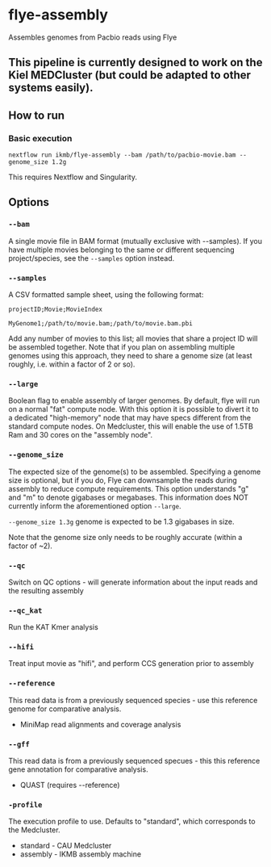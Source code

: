 # flye-assembly
Assembles genomes from Pacbio reads using Flye

## This pipeline is currently designed to work on the Kiel MEDCluster (but could be adapted to other systems easily). 

## How to run

### Basic execution

`nextflow run ikmb/flye-assembly --bam /path/to/pacbio-movie.bam --genome_size 1.2g`

This requires Nextflow and Singularity. 

## Options

### `--bam`
A single movie file in BAM format (mutually exclusive with --samples). If you have multiple movies belonging to the same or different sequencing project/species, see the `--samples` option instead. 

### `--samples`
A CSV formatted sample sheet, using the following format:

```
projectID;Movie;MovieIndex

MyGenome1;/path/to/movie.bam;/path/to/movie.bam.pbi
```

Add any number of movies to this list; all movies that share a project ID will be assembled together. Note that if you plan on assembling multiple genomes
using this approach, they need to share a genome size (at least roughly, i.e. within a factor of 2 or so). 

### `--large`
Boolean flag to enable assembly of larger genomes. By default, flye will run on a normal "fat" compute node. With this option it is possible to divert it to a dedicated "high-memory" node that may have specs different
from the standard compute nodes. On Medcluster, this will enable the use of 1.5TB Ram and 30 cores on the "assembly node". 

### `--genome_size`
The expected size of the genome(s) to be assembled. Specifying a genome size is optional, but if you do, Flye can downsample the reads during assembly to reduce compute requirements. 
This option understands "g" and "m" to denote gigabases or megabases. This information does NOT currently inform the aforementioned option `--large`. 

`--genome_size 1.3g` genome is expected to be 1.3 gigabases in size.

Note that the genome size only needs to be roughly accurate (within a factor of ~2). 

### `--qc`
Switch on QC options - will generate information about the input reads and the resulting assembly

### `--qc_kat`
Run the KAT Kmer analysis 

### `--hifi`
Treat input movie as "hifi", and perform CCS generation prior to assembly

### `--reference`
This read data is from a previously sequenced species - use this reference genome for comparative analysis. 

* MiniMap read alignments and coverage analysis

### `--gff`
This read data is from a previously sequenced specues - this this reference gene annotation for comparative analysis.

* QUAST (requires --reference)

### `-profile`
The execution profile to use. Defaults to "standard", which corresponds to the Medcluster. 

* standard  - CAU Medcluster
* assembly - IKMB assembly machine


